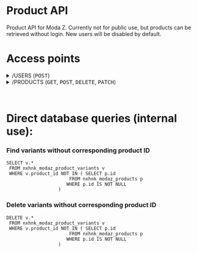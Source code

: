 # Product API
Product API for Moda Z. Currently not for public use, but products can be retrieved without login. New users will be disabled by default.

# Access points
<details><summary>
/USERS (<kbd>POST</kbd>)
</summary>
<div>

**Create user**
----
  Returns json data user ID.

* **URL**

  /users

* **Method:**

  `POST`
* **Request header - REQUIRED**

    `"Content-Type", "application/json"`

*  **Request body (JSON) - REQUIRED**

    ```json
    {
        "fullname": [string],
        "username": [string],
        "password": [string]
    }
    ```

* **Success Response:**

  * **Code:** 200 <br />
    **Content:** `{
    "statusCode": 201,
    "success": true,
    "messages": [
        "User created"
    ],
    "data": {
        "user_id": "1",
        "fullname": "John Snow",
        "username": "jsnow"
    }
}`

* **Error Response:**

  * **Code:** 400 Bad Request  <br />
    **Content:** `{
    "statusCode": 400,
    "success": false,
    "messages": [
        [
            "(ERROR MESSAGE)"
        ]
    ],
    "data": null
}`

  OR

  * **Code:** 409 Conflict<br />
    **Content:** `{
    "statusCode": 409,
    "success": false,
    "messages": [
        "Username already exists"
    ],
    "data": null
}`

* **Sample Call:**

  ```javascript
    var myHeaders = new Headers();
    myHeaders.append("Content-Type", "application/json");

    var raw = JSON.stringify({
    "fullname": "Johan",
    "username": "asdfasdf",
    "password": "test"
    });

    var requestOptions = {
    method: 'POST',
    headers: myHeaders,
    body: raw
    };

    fetch("http://api.test/users", requestOptions)
    .then(response => response.text())
    .then(result => console.log(result))
    .catch(error => console.log('error', error));
  ```

</div></details>

<details><summary>
/PRODUCTS (<kbd>GET</kbd>, <kbd>POST</kbd>, <kbd>DELETE</kbd>, <kbd>PATCH</kbd>)
</summary>
<div>

## Products
**Coming soon...**

</div></details>

&nbsp;
# Direct database queries (internal use):

### Find variants without corresponding product ID
```
SELECT v.*
 FROM nxhnk_modaz_product_variants v
 WHERE v.product_id NOT IN ( SELECT p.id
                       FROM nxhnk_modaz_products p
                      WHERE p.id IS NOT NULL
                   )
```

### Delete variants without corresponding product ID
```
DELETE v.*
 FROM nxhnk_modaz_product_variants v
 WHERE v.product_id NOT IN ( SELECT p.id
                       FROM nxhnk_modaz_products p
                      WHERE p.id IS NOT NULL
                   )
```


